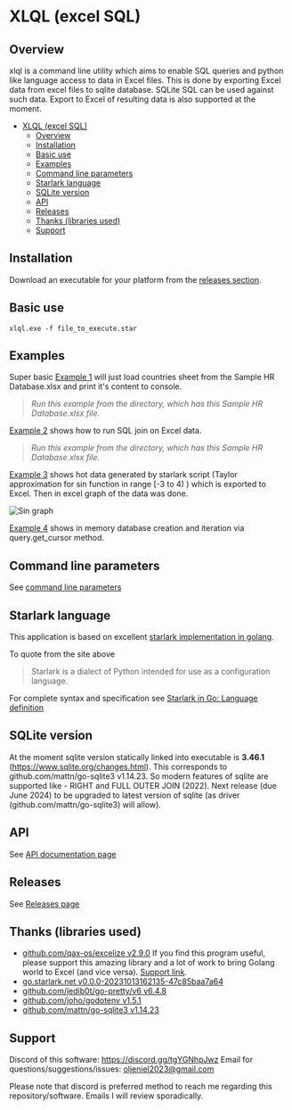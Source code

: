 # XLQL (excel SQL)

## Overview

xlql is a command line utility which aims to enable SQL queries and python like language access to data in Excel files. This is done by exporting Excel data from excel files to sqlite database. SQLite SQL can be used against such data. Export to Excel of resulting data is also supported at the moment.

<!--toc-->
- [XLQL (excel SQL)](#xlql-excel-sql)
    * [Overview](#overview)
    * [Installation](#installation)
    * [Basic use](#basic-use)
    * [Examples](#examples)
    * [Command line parameters](#command-line-parameters)
    * [Starlark language](#starlark-language)
    * [SQLite version](#sqlite-version)
    * [API](#api)
    * [Releases](#releases)
    * [Thanks (libraries used)](#thanks-libraries-used)
    * [Support](#support)

<!-- tocstop -->


## Installation

Download an executable for your platform from the [releases section](https://github.com/vaal12-go/xlql/releases).


## Basic use

``` xlql.exe -f file_to_execute.star ```


## Examples
Super basic [Example 1](/examples/example.star)
will just load countries sheet from the Sample HR Database.xlsx and print it's content to console. 

> *Run this example from the directory, which has this Sample HR Database.xlsx file.*

[Example 2](/examples/example2.star) shows how to run SQL join on Excel data.
> *Run this example from the directory, which has this Sample HR Database.xlsx file.*

[Example 3](/examples/example3.star) shows hot data generated by starlark script (Taylor approximation for sin function in range [-3 to 4) ) which is exported to Excel. Then in excel graph of the data was done.

![Sin graph](/documentation/img/sine_approximation_data%20and%20graph.png)

[Example 4](/examples/example4.star) shows in memory database creation and iteration via query.get_cursor method.


## Command line parameters
See [command line parameters](command_line_params.md)


## Starlark language

This application is based on excellent [starlark implementation in golang](https://github.com/google/starlark-go/tree/master). 

To quote from the site above
 
> Starlark is a dialect of Python intended for use as a configuration language. 

For complete syntax and specification see [Starlark in Go: Language definition](https://github.com/google/starlark-go/blob/master/doc/spec.md#function-and-method-calls)


## SQLite version
At the moment sqlite version statically linked into executable is **3.46.1** (https://www.sqlite.org/changes.html). This corresponds to github.com/mattn/go-sqlite3 v1.14.23.
So modern features of sqlite are supported like - RIGHT and FULL OUTER JOIN (2022).
Next release (due June 2024) to be upgraded to latest version of sqlite (as driver (github.com/mattn/go-sqlite3) will allow).


## API
See [API documentation page](/documentation/API.md)


## Releases
See [Releases page](/documentation/releases.md)


## Thanks (libraries used)

* [github.com/qax-os/excelize v2.9.0](https://github.com/qax-os/excelize)
    If you find this program useful, please support this amazing library and a lot of work to bring Golang world to Excel (and vice versa). [Support link](https://github.com/qax-os/excelize/wiki/One-time-Donations).
* [go.starlark.net v0.0.0-20231013162135-47c85baa7a64](https://github.com/google/starlark-go)
* [github.com/jedib0t/go-pretty/v6 v6.4.8](https://github.com/jedib0t/go-pretty/)
* [github.com/joho/godotenv v1.5.1](https://github.com/joho/godotenv)
* [github.com/mattn/go-sqlite3 v1.14.23](https://github.com/mattn/go-sqlite3)

## Support

Discord of this software: https://discord.gg/tgYGNhpJwz
Email for questions/suggestions/issues: oljeniel2023@gmail.com

Please note that discord is preferred method to reach me regarding this repository/software. 
Emails I will review sporadically. 

<!-- SHA: ef3d60e066a01d110a3a17ea4d7b4cf68c638cc91205ac80479751794d17d866 -->









